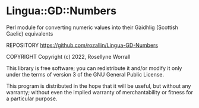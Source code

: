 # Lingua::GD::Numbers
Perl module for converting numeric values into their Gàidhlig (Scottish Gaelic) equivalents

REPOSITORY
https://github.com/rozallin/Lingua-GD-Numbers

COPYRIGHT
Copyright (c) 2022, Rosellyne Worrall


This library is free software; you can redistribute it and/or modify it only under the terms of version 3 of the GNU General Public License.

This program is distributed in the hope that it will be useful, but without any warranty; without even the implied warranty of merchantability or fitness for a particular purpose.
